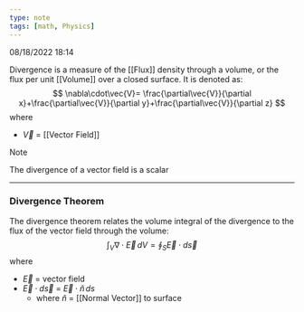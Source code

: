 ```yaml
---
type: note
tags: [math, Physics]
---
```

08/18/2022 18:14

  

Divergence is a measure of the [[Flux]] density through a volume, or the flux per unit [[Volume]] over a closed surface. It is denoted as:
$$
\nabla\cdot\vec{V}= \frac{\partial\vec{V}}{\partial x}+\frac{\partial\vec{V}}{\partial y}+\frac{\partial\vec{V}}{\partial z}
$$
where
- $\vec V$ = [[Vector Field]]

>[!note]
>The divergence of a vector field is a scalar

---

### Divergence Theorem

The divergence theorem relates the volume integral of the divergence to the flux of the vector field through the volume:
$$
\int_V\nabla\cdot\vec{E}\,dV=\oint_S\vec{E}\cdot d\vec{s}
$$
where
- $\vec{E}$ = vector field
- $\vec{E}\cdot d\vec{s}$ = $\vec{E}\cdot\hat{n}\,ds$ 
	- where $\hat{n}$ = [[Normal Vector]] to surface